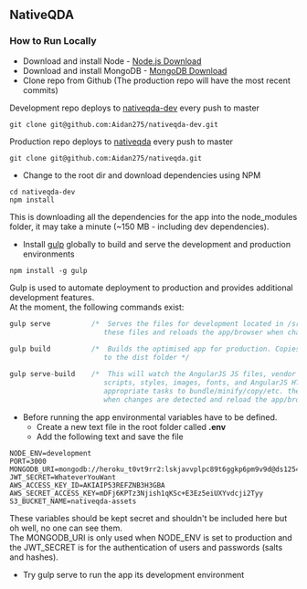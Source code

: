 ## NativeQDA 

### How to Run Locally

* Download and install Node - [Node.js Download](https://nodejs.org/en/) 
* Download and install MongoDB - [MongoDB Download](https://www.mongodb.com/download-center?jmp=nav#community) 
* Clone repo from Github  (The production repo will have the most recent commits)

Development repo deploys to [nativeqda-dev](https://nativeqda-dev.herokuapp.com/) every push to master
```
git clone git@github.com:Aidan275/nativeqda-dev.git
```
Production repo deploys to [nativeqda](https://nativeqda.herokuapp.com/) every push to master
```
git clone git@github.com:Aidan275/nativeqda.git
```
* Change to the root dir and download dependencies using NPM
```
cd nativeqda-dev
npm install
```
This is downloading all the dependencies for the app into the node_modules folder, it may take a minute (~150 MB - including dev dependencies). 
* Install [gulp](http://gulpjs.com/) globally to build and serve the development and production environments
 ```
npm install -g gulp
```
Gulp is used to automate deployment to production and provides additional development features. <br>
At the moment, the following commands exist:
 ```javascript
gulp serve			/*	Serves the files for development located in /src and watches
						these files and reloads the app/browser when changes are made */
            
gulp build			/* 	Builds the optimised app for production. Copies optimised code
						to the dist folder */

gulp serve-build	/* 	This will watch the AngularJS JS files, vendor JS, vendor CSS, 
						scripts, styles, images, fonts, and AngularJS HTML and run the 
						appropriate tasks to bundle/minify/copy/etc. the modified files
						when changes are detected and reload the app/browser.	*/
```
* Before running the app environmental variables have to be defined. 
	* Create a new text file in the root folder called **.env**
	* Add the following text and save the file
```
NODE_ENV=development
PORT=3000
MONGODB_URI=mongodb://heroku_t0vt9rr2:lskjavvplpc89t6ggkp6pm9v9d@ds125481.mlab.com:25481/heroku_t0vt9rr2
JWT_SECRET=WhateverYouWant
AWS_ACCESS_KEY_ID=AKIAIP53REFZNB3H3GBA
AWS_SECRET_ACCESS_KEY=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
S3_BUCKET_NAME=nativeqda-assets
```
These variables should be kept secret and shouldn't be included here but oh well, no one can see them. <br>
The MONGODB_URI is only used when NODE_ENV is set to production and the JWT_SECRET is for the authentication of users and passwords (salts and hashes).
* Try gulp serve to run the app its development environment